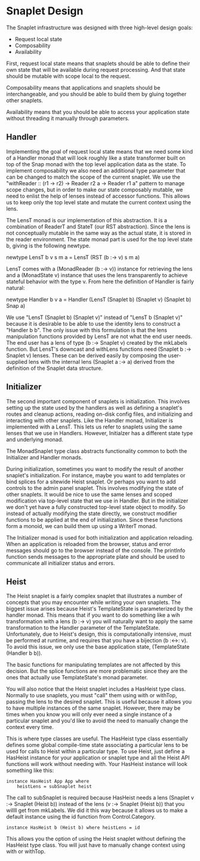 # Snaplet Design

The Snaplet infrastructure was designed with three high-level design goals:

* Request local state
* Composability
* Availability

First, request local state means that snaplets should be able to define their
own state that will be available during request processing.  And that state
should be mutable with scope local to the request.

Composability means that applications and snaplets should be interchangeable,
and you should be able to build them by gluing together other snaplets.

Availability means that you should be able to access your application state
without threading it manually through parameters.

## Handler

Implementing the goal of request local state means that we need some kind of a
Handler monad that will look roughly like a state transformer built on top of
the Snap monad with the top level application data as the state.  To implement
composability we also need an additional type parameter that can be changed to
match the scope of the current snaplet.  We use the "withReader :: (r1 -> r2)
-> Reader r2 a -> Reader r1 a" pattern to manage scope changes, but in order
to make our state composably mutable, we need to enlist the help of lenses
instead of accessor functions.  This allows us to keep only the top level
state and mutate the current context using the lens.

The LensT monad is our implementation of this abstraction.  It is a
combination of ReaderT and StateT (our RST abstraction).  Since the lens is
not conceptually mutable in the same way as the actual state, it is stored in
the reader environment.  The state monad part is used for the top level state
b, giving is the following newtype.

newtype LensT b v s m a = LensT (RST (b :-> v) s m a)

LensT comes with a (MonadReader (b :-> v)) instance for retrieving the lens
and a (MonadState v) instance that uses the lens transparently to achieve
stateful behavior with the type v.  From here the definition of Handler is
fairly natural:

newtype Handler b v a =
    Handler (LensT (Snaplet b) (Snaplet v) (Snaplet b) Snap a)

We use "LensT (Snaplet b) (Snaplet v)" instead of "LensT b (Snaplet v)"
because it is desirable to be able to use the identity lens to construct a
"Handler b b".  The only issue with this formulation is that the lens
manipulation functions provided by LensT are not what the end user needs.  The
end user has a lens of type (b :-> Snaplet v) created by the mkLabels
function.  But LensT's downcast and withLens functions need (Snaplet b :->
Snaplet v) lenses.  These can be derived easily by composing the user-supplied
lens with the internal lens (Snaplet a :-> a) derived from the definition of
the Snaplet data structure.

## Initializer

The second important component of snaplets is initialization.  This involves
setting up the state used by the handlers as well as defining a snaplet's
routes and cleanup actions, reading on-disk config files, and initializing and
interacting with other snaplets.  Like the Handler monad, Initializer is
implemented with a LensT.  This lets us refer to snaplets using the same
lenses that we use in Handlers.  However, Initialzer has a different state
type and underlying monad.

The MonadSnaplet type class abstracts functionality common to both the
Initializer and Handler monads.  

During initialization, sometimes you want to modify the result of another
snaplet's initialization.  For instance, maybe you want to add templates or
bind splices for a sitewide Heist snaplet.  Or perhaps you want to add
controls to the admin panel snaplet.  This involves modifying the state of
other snaplets.  It would be nice to use the same lenses and scoped
modification via top-level state that we use in Handler.  But in the
initializer we don't yet have a fully constructed top-level state object to
modify.  So instead of actually modifying the state directly, we construct
modifier functions to be applied at the end of initialization.  Since these
functions form a monoid, we can build them up using a WriterT monad.

The Initializer monad is used for both initialization and application
reloading.  When an application is reloaded from the browser, status and error
messages should go to the browser instead of the console.  The printInfo
function sends messages to the appropriate plate and should be used to
communicate all initializer status and errors.

## Heist

The Heist snaplet is a fairly complex snaplet that illustrates a number of
concepts that you may encounter while writing your own snaplets.  The biggest
issue arises because Heist's TemplateState is parameterized by the handler
monad.  This means that if you want to do something like a wih transformation
with a lens (b :-> v) you will naturally want to apply the same transformation
to the Handler parameter of the TemplateState.  Unfortunately, due to Heist's
design, this is computationally intensive, must be performed at runtime, and
requires that you have a bijection (b :<->: v).  To avoid this issue, we only
use the base application state, (TemplateState (Handler b b)).

The basic functions for manipulating templates are not affected by this
decision.  But the splice functions are more problematic since they are the
ones that actually use TemplateState's monad parameter.

You will also notice that the Heist snaplet includes a HasHeist type class.
Normally to use snaplets, you must "call" them using with or withTop,
passing the lens to the desired snaplet.  This is useful because it allows you
to have multiple instances of the same snaplet.  However, there may be times
when you know you will only ever need a single instance of a particular
snaplet and you'd like to avoid the need to manually change the context every
time.

This is where type classes are useful.  The HasHeist type class essentially
defines some global compile-time state associating a particular lens to be
used for calls to Heist within a particular type.  To use Heist, just define a
HasHeist instance for your application or snaplet type and all the Heist API
functions will work without needing with.  Your HasHeist instance will
look something like this:

    instance HasHeist App App where
        heistLens = subSnaplet heist

The call to subSnaplet is required because HasHeist needs a lens (Snaplet v
:-> Snaplet (Heist b)) instead of the lens (v :-> Snaplet (Heist b)) that
you willll get from mkLabels.  We did it this way because it allows us to make
a default instance using the id function from Control.Category.

    instance HasHeist b (Heist b) where heistLens = id

This allows you the option of using the Heist snaplet without defining the
HasHeist type class.  You will just have to manually change context using
with or withTop.



